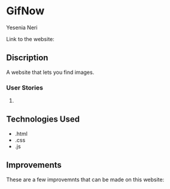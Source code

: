 # GifNow
Yesenia Neri

Link to the website:

## Discription
A website that lets you find images.

### User Stories
1. 

## Technologies Used
- .html
- .css
- .js

## Improvements 
These are a few improvemnts that can be made on this website:
 